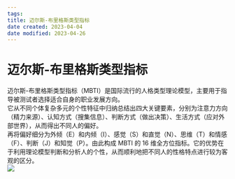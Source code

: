 ```yaml
---
tags:
title: 迈尔斯-布里格斯类型指标
date created: 2023-04-04
date modified: 2023-04-26
---
```


# 迈尔斯-布里格斯类型指标

迈尔斯-布里格斯类型指标（MBTI）是国际流行的人格类型理论模型，主要用于指导被测试者选择适合自身的职业发展方向。  
它从不同个体复杂多元的个性特征中归纳总结出四大关键要素，分别为注意力方向（精力来源）、认知方式（搜集信息）、判断方式（做出决策）、生活方式（应对外部世界），从而得出不同人的偏好。  
再将偏好细分为外倾（E）和内倾（I）、感觉（S）和直觉（N）、思维（T）和情感（F）、判断（J）和知觉（P）。由此构成 MBTI 的 16 维全方位指标。它的优势在于利用理论模型判断和分析人的个性，从而顺利地把不同人的性格特点进行较为客观的区分。  
![](https://chelsechen-img.oss-cn-hangzhou.aliyuncs.com/20220616102339.png)
